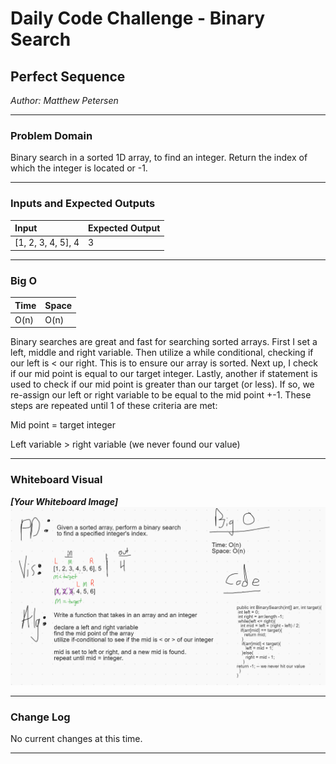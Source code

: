 # Daily Code Challenge - Binary Search

## Perfect Sequence
*Author: Matthew Petersen*

---

### Problem Domain

Binary search in a sorted 1D array, to find an integer. Return the index of which the integer is located or -1.

---

### Inputs and Expected Outputs

| Input | Expected Output |
| :----------- | :----------- |
| [1, 2, 3, 4, 5], 4 | 3 |


---

### Big O


| Time | Space |
| :----------- | :----------- |
| O(n) | O(n) |

Binary searches are great and fast for searching sorted arrays. First I set a left, middle and right variable. Then utilize a while conditional, checking if our left is < our right. This is to ensure our array is sorted. Next up, I check if our mid point is equal to our target integer. Lastly, another if statement is used to check if our mid point is greater than our target (or less). If so, we re-assign our left or right variable to be equal to the mid point +-1. These steps are repeated until 1 of these criteria are met: 

Mid point = target integer

Left variable > right variable (we never found our value)

---


### Whiteboard Visual
***[Your Whiteboard Image]***
![Image 1](../../images/CC3.PNG)


---

### Change Log
No current changes at this time.  

---
